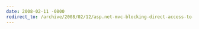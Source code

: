 ```yaml
---
date: 2008-02-11 -0800
redirect_to: /archive/2008/02/12/asp.net-mvc-blocking-direct-access-to-views.aspx/
---
```

